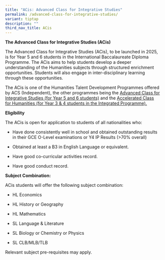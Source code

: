 ```yaml
---
title: "ACis: Advanced Class for Integrative Studies"
permalink: /advanced-class-for-integrative-studies/
variant: tiptap
description: ""
third_nav_title: ACis
---
```

<p><strong>The Advanced Class for Integrative Studies (ACis)</strong>
</p>
<p>The Advanced Class for Integrative Studies (ACis), to be launched in 2025,
is for Year 5 and 6 students in the International Baccalaureate Diploma
Programme. The ACis aims to help students develop a deeper understanding
of the Humanities subjects through structured enrichment opportunities.
Students will also engage in inter-disciplinary learning through these
opportunities.&nbsp;</p>
<p>The ACis is one of the Humanities Talent Development Programmes offered
by ACS (Independent), the other programmes being the <a href="https://www.acsindep.moe.edu.sg/advanced-class-for-integrative-studies/" rel="noopener noreferrer nofollow" target="_blank">Advanced Class for Integrative Studies (for Year 5 and 6 students)</a> and
the <a href="https://www.acsindep.moe.edu.sg/talent-development/accelerated-class-for-humanities-ach/" rel="noopener noreferrer nofollow" target="_blank">Accelerated Class for Humanities (for Year 3 &amp; 4 students in the Integrated Programme).</a>
</p>
<p><strong>Eligibility</strong>
</p>
<p>The ACis is open for application to students of all nationalities who:</p>
<ul data-tight="true" class="tight">
<li>
<p>Have done consistently well in school and obtained outstanding results
in their GCE O-Level examinations or Y4 IP Results (&gt;70% overall)</p>
</li>
<li>
<p>Obtained at least a B3 in English Language or equivalent.</p>
</li>
<li>
<p>Have good co-curricular activities record.</p>
</li>
<li>
<p>Have good conduct record.<strong>&nbsp;</strong>
</p>
</li>
</ul>
<p><strong>Subject Combination:&nbsp;</strong>
</p>
<p>ACis students will offer the following subject combination:</p>
<ul data-tight="true" class="tight">
<li>
<p>HL Economics</p>
</li>
<li>
<p>HL History or Geography</p>
</li>
<li>
<p>HL Mathematics</p>
</li>
<li>
<p>SL Language &amp; Literature</p>
</li>
<li>
<p>SL Biology or Chemistry or Physics</p>
</li>
<li>
<p>SL CLB/MLB/TLB</p>
</li>
</ul>
<p>Relevant subject pre-requisites may apply.</p>